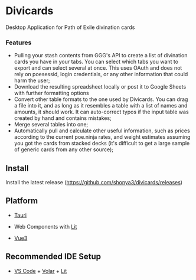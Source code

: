 # Divicards

Desktop Application for Path of Exile divination cards

### Features

-   Pulling your stash contents from GGG's API to create a list of divination cards you have in your tabs. You can select which tabs you want to export and can select several at once. This uses OAuth and does not rely on poesessid, login credentials, or any other information that could harm the user;
-   Download the resulting spreadsheet locally or post it to Google Sheets with further formatting options
-   Convert other table formats to the one used by Divicards. You can drag a file into it, and as long as it resembles a table with a list of names and amounts, it should work. It can auto-correct typos if the input table was created by hand and contains mistakes;
-   Merge several tables into one;
-   Automatically pull and calculate other useful information, such as prices according to the current poe.ninja rates, and weight estimates assuming you got the cards from stacked decks (it's difficult to get a large sample of generic cards from any other source);

## Install

Install the latest release (https://github.com/shonya3/divicards/releases)

## Platform

-   [Tauri](https://tauri.app/)

-   Web Components with [Lit](https://lit.dev)

-   [Vue3](https://vuejs.org/)

## Recommended IDE Setup

-   [VS Code](https://code.visualstudio.com/) + [Volar](https://marketplace.visualstudio.com/items?itemName=Vue.volar) + [Lit](https://marketplace.visualstudio.com/items?itemName=runem.lit-plugin)
